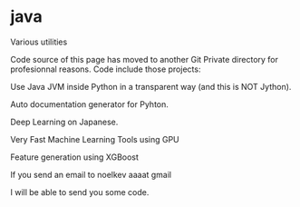 # java
Various utilities

Code source of this page has moved to another Git Private directory for profesionnal reasons.
Code include those projects:

Use Java JVM inside Python in a transparent way (and this is NOT Jython).

Auto documentation generator for Pyhton.

Deep Learning on Japanese.

Very Fast Machine Learning Tools using GPU

Feature generation using XGBoost


If you send an email to noelkev    aaaat  gmail  

I will be able to send you some code.




















